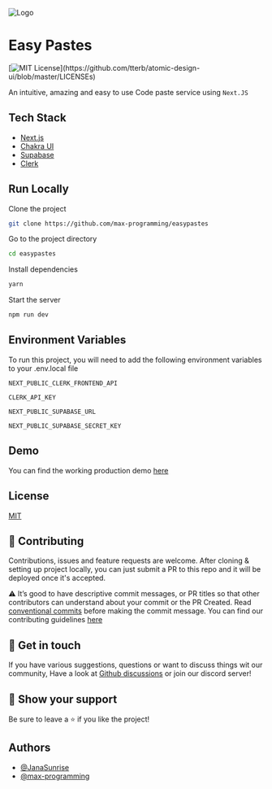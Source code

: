 ![Logo](https://easypastes.tk/logo.png)

# Easy Pastes

[![MIT License](https://img.shields.io/apm/l/atomic-design-ui.svg?)](https://github.com/tterb/atomic-design-ui/blob/master/LICENSEs)

An intuitive, amazing and easy to use Code paste service using `Next.JS`

## Tech Stack

- [Next.js](https://nextjs.org/)
- [Chakra UI](http://chakra-ui.com/)
- [Supabase](http://supabase.io/)
- [Clerk](https://clerk.dev)

## Run Locally

Clone the project

```bash
git clone https://github.com/max-programming/easypastes
```

Go to the project directory

```bash
cd easypastes
```

Install dependencies

```bash
yarn
```

Start the server

```bash
npm run dev
```


## Environment Variables

To run this project, you will need to add the following environment variables to your .env.local file

`NEXT_PUBLIC_CLERK_FRONTEND_API`

`CLERK_API_KEY`

`NEXT_PUBLIC_SUPABASE_URL`

`NEXT_PUBLIC_SUPABASE_SECRET_KEY`
  
## Demo

You can find the working production demo [here](https://easypastes.tk)
  
## License

[MIT](https://choosealicense.com/licenses/mit/)

## 🤝 Contributing

Contributions, issues and feature requests are welcome. After cloning & setting up project locally, you can just submit
a PR to this repo and it will be deployed once it's accepted.

⚠️ It’s good to have descriptive commit messages, or PR titles so that other contributors can understand about your
commit or the PR Created. Read [conventional commits](https://www.conventionalcommits.org/en/v1.0.0-beta.3/) before
making the commit message. You can find our contributing guidelines [here](https://github.com/janaSunrise/HypixelIO/blob/main/CONTRIBUTING.md)

## 💬 Get in touch

If you have various suggestions, questions or want to discuss things wit our community, Have a look at
[Github discussions](https://github.com/max-programming/easypastes/discussions) or join our discord server!


## 🙌 Show your support

Be sure to leave a ⭐️ if you like the project!
## Authors

- [@JanaSunrise](https://github.com/janaSunrise)
- [@max-programming](https://github.com/max-programming)
